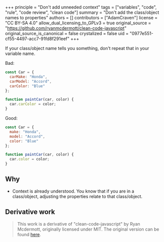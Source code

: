+++
principle = "Don't add unneeded context"
tags = ["variables", "code", "rule", "code review", "clean code"]
summary = "Don't add the class/object names to properties"
authors = []
contributors = ["AdamCraven"]
license = "CC BY-SA 4.0"
allow_dual_licensing_to_GPLv3 = true
original_source = "https://github.com/ryanmcdermott/clean-code-javascript"
original_source_is_canonical = false
crystalized = false
uid = "0977e551-cf55-4497-acc7-91fd8f291eef"
+++

If your class/object name tells you something, don't repeat that in your variable name.

Bad:
```js
const Car = {
  carMake: "Honda",
  carModel: "Accord",
  carColor: "Blue"
};

function paintCar(car, color) {
  car.carColor = color;
}
```

Good:
```js
const Car = {
  make: "Honda",
  model: "Accord",
  color: "Blue"
};

function paintCar(car, color) {
  car.color = color;
}
```

## Why

* Context is already understood. You know that if you are in a class/object, adjusting the properties relate to that class/object.

## Derivative work

> This work is a derivative of "clean-code-javascript" by Ryan Mcdermott, originally licensed under MIT. The original version can be found [here](https://github.com/ryanmcdermott/clean-code-javascript/tree/3ff9eba6d460f31db8146762bade4fcc32626762).